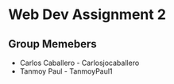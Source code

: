# Web Dev Assignment 2
## Group Memebers
* Carlos Caballero - Carlosjocaballero
* Tanmoy Paul - TanmoyPaul1